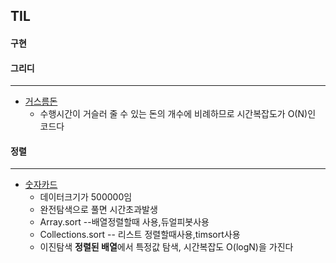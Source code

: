 ## TIL

#### 구현
#### 그리디
***
* [거스름돈](https://github.com/MingGi-Jung/Algorithm/blob/main/%EB%B0%B1%EC%A4%80/%EA%B7%B8%EB%A6%AC%EB%94%94/5585-%EA%B1%B0%EC%8A%A4%EB%A6%84%EB%8F%88.java)
  - 수행시간이 거슬러 줄 수 있는 돈의 개수에 비례하므로 시간복잡도가 O(N)인 코드다 
#### 정렬
***
* [숫자카드](https://github.com/MingGi-Jung/Algorithm/blob/main/%EB%B0%B1%EC%A4%80/%EC%A0%95%EB%A0%AC/10815-%EC%88%AB%EC%9E%90%20%EC%B9%B4%EB%93%9C.java)
  - 데이터크기가 500000임
  - 완전탐색으로 풀면 시간초과발생
  - Array.sort --배열정렬할때 사용,듀얼피봇사용
  - Collections.sort -- 리스트 정렬할때사용,timsort사용
  - 이진탐색 **정렬된 배열**에서 특정값 탐색, 시간복잡도 O(logN)을 가진다


  
